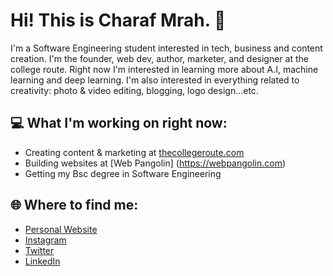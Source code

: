 # Hi! This is Charaf Mrah. 👋 

I'm a Software Engineering student interested in tech, business and content creation. I'm the founder, web dev, author, marketer, and designer at the college route. Right now I'm interested in learning more about A.I, machine learning and deep learning. I'm also interested in everything related to creativity: photo & video editing, blogging, logo design...etc.

## 💻 What I'm working on right now:
* Creating content & marketing at [thecollegeroute.com](https://thecollegeroute.com)
* Building websites at [Web Pangolin] (https://webpangolin.com)
* Getting my Bsc degree in Software Engineering

## 🌐 Where to find me:
* [Personal Website](https://charafmrah.com)
* [Instagram](https://instagram.com/charafmrah)
* [Twitter](https://twitter.com/charafmrah)
* [LinkedIn](https://linkedin.com/in/charafmrah)

<!--
**charafmrah/charafmrah** is a ✨ _special_ ✨ repository because its `README.md` (this file) appears on your GitHub profile.

Here are some ideas to get you started:

- 🔭 I’m currently working on ...
- 🌱 I’m currently learning ...
- 👯 I’m looking to collaborate on ...
- 🤔 I’m looking for help with ...
- 💬 Ask me about ...
- 📫 How to reach me: ...
- 😄 Pronouns: ...
- ⚡ Fun fact: ...
-->
